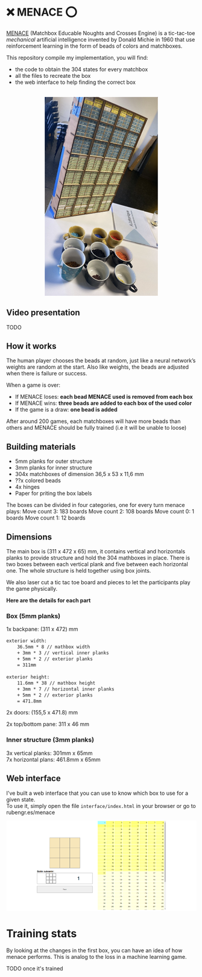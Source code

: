 # ❌ MENACE️ ⭕


[MENACE](https://en.wikipedia.org/wiki/Matchbox_Educable_Noughts_and_Crosses_Engine) (Matchbox Educable Noughts and Crosses Engine) is a tic-tac-toe *mechanical* artificial intelligence invented by Donald Michie in 1960 that use reinforcement learning in the form of beads of colors and matchboxes.  

This repository compile my implementation, you will find:
- the code to obtain the 304 states for every matchbox
- all the files to recreate the box
- the web interface to help finding the correct box

<br>
<center>
<img src="media/menca_photo.png" alt="Image" width="300"/>
</center>

## Video presentation
TODO

## How it works
The human player chooses the beads at random, just like a neural network’s weights are random at the start. Also like weights, the beads are adjusted when there is failure or success.

When a game is over:
- If MENACE loses: **each bead MENACE used is removed from each box**
- If MENACE wins: **three beads are added to each box of the used color**
- If the game is a draw: **one bead is added**

After around 200 games, each matchboxes will have more beads than others and MENACE should be fully trained (i.e it will be unable to loose)

## Building materials

- 5mm planks for outer structure
- 3mm planks for inner structure
- 304x matchboxes of dimension 36,5 x 53 x 11,6 mm
- ??x colored beads
- 4x hinges
- Paper for priting the box labels

The boxes can be divided in four categories, one for every turn menace plays:
Move count 3: 183 boards
Move count 2: 108 boards
Move count 0: 1 boards
Move count 1: 12 boards

## Dimensions

The main box is (311 x 472 x 65) mm, it contains vertical and horizontals planks to provide structure and hold the 304 mathboxes in place. There is two boxes between each vertical plank and five between each horizontal one. The whole structure is held together using box joints.

We also laser cut a tic tac toe board and pieces to let the participants play the game physically.

**Here are the details for each part**

### Box (5mm planks)
1x backpane: (311 x 472) mm 
 
    exterior width:  
        36.5mm * 8 // mathbox width  
        + 3mm * 3 // vertical inner planks  
        + 5mm * 2 // exterior planks  
        = 311mm  

    exterior height:  
        11.6mm * 38 // mathbox height  
        + 3mm * 7 // horizontal inner planks  
        + 5mm * 2 // exterior planks  
        = 471.8mm  

2x doors: (155,5 x 471.8) mm

2x top/bottom pane: 311 x 46 mm

### Inner structure (3mm planks)

3x vertical planks: 301mm x 65mm  
7x horizontal plans: 461.8mm x 65mm

## Web interface

I've built a web interface that you can use to know which box to use for a given state.  
To use it, simply open the file `interface/index.html` in your browser or go to rubengr.es/menace

<center>
<img src="media/menca_ui.png" alt="Web UI of the helper"/>
</center>

# Training stats

By looking at the changes in the first box, you can have an idea of how menace performs.
This is analog to the loss in a machine learning game.

TODO once it's trained
